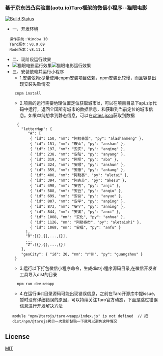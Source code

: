 ### 基于京东凹凸实验室(aotu.io)Taro框架的微信小程序--猫眼电影
[![Build Status](https://travis-ci.com/Harhao/miniProgram.svg?branch=master)](https://travis-ci.com/Harhao/miniProgram)

-  一、开发环境
  ```
    操作系统：Window 10
    Taro版本：v0.0.69
    Node版本：v8.11.1
  ```
- 二、现阶段运行效果
- ![猫眼电影运行效果](https://github.com/Harhao/miniProgram/blob/master/demo1.gif?raw=true)![猫眼电影运行效果](https://github.com/Harhao/miniProgram/blob/master/demo2.gif?raw=true)
- 三、安装依赖并运行小程序
    - 1.安装依赖:尽量使用cnpm安装项目依赖，npm安装比较慢，而且容易出现安装失败情况
    ```
     cnpm install
    ```
    - 2.项目的运行需要地理位置定位获取城市id，可以在项目目录下api.zip代码中运行，返回全国所有城市的数据信息，和获取到当前定位的城市信息。如果单纯想拿到静态信息，可以在[cities.json](https://github.com/Harhao/crawEyeCatCities/blob/master/getCity/cities.json)获取到数据
    ```
      {
        "letterMap": {
           "A": [
            { "id": 150, "nm": "阿拉善盟", "py": "alashanmeng" },
            { "id": 151, "nm": "鞍山", "py": "anshan" },
            { "id": 197, "nm": "安庆", "py": "anqing" },
            { "id": 238, "nm": "安阳", "py": "anyang" },
            { "id": 319, "nm": "阿坝", "py": "aba" },
            { "id": 324, "nm": "安顺", "py": "anshun" },
            { "id": 359, "nm": "安康", "py": "ankang" },
            { "id": 400, "nm": "阿勒泰", "py": "aletai" },
            { "id": 394, "nm": "阿克苏", "py": "akesu" },
            { "id": 490, "nm": "安吉", "py": "anji" },
            { "id": 588, "nm": "安丘", "py": "anqiu" },
            { "id": 699, "nm": "安岳", "py": "anyue" },
            { "id": 807, "nm": "安平", "py": "anping" },
            { "id": 873, "nm": "安宁", "py": "anning" },
            { "id": 844, "nm": "安溪", "py": "anxi" },
            { "id": 1008, "nm": "安化", "py": "anhua" },
            { "id": 1126, "nm": "阿勒泰市", "py": "aletaishi" },
            { "id": 1068, "nm": "安福", "py": "anfu" }
          ],
          "B":[{},{},...,{}],
          ...
          "Z":[{},{},...,{}]
        },
        "geoCity": { "id": 20, "nm": "广州", "py": "guangzhou" }
     }
    ```
    - 3.运行以下打包微信小程序命令，生成dist小程序源码目录,在微信开发者工具导入dist的目录
    ```
      npm run dev:weapp
    ```
    - 4.在运行dist目录源码可能出现错误信息，之前在Taro开源库中提issue，暂时没有详细错误的原因，可以持续关注Taro官方动态，下面是跳过错误信息进行开发解决方法
    ```
    module "npm/@tarojs/taro-weapp/index.js" is not defined  // 把dist/npm/@tarojs拷贝一次重新黏贴一下就可以避免这种情况
    ```


## License
[MIT](http://opensource.org/licenses/MIT)
